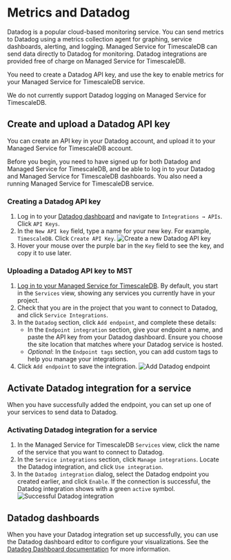 # Metrics and Datadog
Datadog is a popular cloud-based monitoring service. You can send metrics to
Datadog using a metrics collection agent for graphing, service dashboards,
alerting, and logging. Managed Service for TimescaleDB can send data
directly to Datadog for monitoring. Datadog integrations are provided free of
charge on Managed Service for TimescaleDB.

You need to create a Datadog API key, and use the key to enable metrics for your
Managed Service for TimescaleDB service.

<highlight type="note">
We do not currently support Datadog logging on Managed Service for TimescaleDB.
</highlight>

## Create and upload a Datadog API key
You can create an API key in your Datadog account, and upload it to your Managed
Service for TimescaleDB account.

<highlight type="important">
Before you begin, you need to have signed up for both Datadog and Managed
Service for TimescaleDB, and be able to log in to your Datadog and Managed
Service for TimescaleDB dashboards. You also need a running Managed Service for
TimescaleDB service.
</highlight>

<procedure>

### Creating a Datadog API key
1.  Log in to your [Datadog dashboard][datadog-login] and navigate to
    `Integrations → APIs`. Click `API Keys`.
1.  In the `New API key` field, type a name for your new key. For example,
    `TimescaleDB`. Click `Create API Key`.
    <img class="main-content__illustration" src="https://s3.amazonaws.com/assets.timescale.com/docs/images/datadog-createapi.png" alt="Create a new Datadog API key"/>
1.  Hover your mouse over the purple bar in the `Key` field to see the key, and
    copy it to use later.

</procedure>

<procedure>

### Uploading a Datadog API key to MST
1.  [Log in to your Managed Service for TimescaleDB][mst-login]. By default, you start in the
    `Services` view, showing any services you currently have in your project.
1.  Check that you are in the project that you want to connect to Datadog,
    and click `Service Integrations`.
1.  In the `Datadog` section, click `Add endpoint`, and complete these details:
    *   In the `Endpoint integration` section, give your endpoint a name, and
        paste the API key from your Datadog dashboard. Ensure you choose the
        site location that matches where your Datadog service is hosted.
    *   _Optional_: In the `Endpoint tags` section, you can add custom tags
        to help you manage your integrations.
1.  Click `Add endpoint` to save the integration.
    <img class="main-content__illustration" src="https://s3.amazonaws.com/assets.timescale.com/docs/images/add-datadog-integration.png" alt="Add Datadog endpoint"/>

</procedure>

## Activate Datadog integration for a service
When you have successfully added the endpoint, you can set up one of your services to send data to Datadog.

<procedure>

### Activating Datadog integration for a service
1.  In the Managed Service for TimescaleDB `Services` view, click the name of the service that you want to
    connect to Datadog.
1.  In the `Service integrations` section, click `Manage integrations`. Locate
    the Datadog integration, and click `Use integration`.
1.  In the `Datadog integration` dialog, select the Datadog endpoint you created
    earlier, and click `Enable`. If the connection is successful, the Datadog
    integration shows with a green `active` symbol.  
    <img class="main-content__illustration" src="https://s3.amazonaws.com/assets.timescale.com/docs/images/active-datadog-integration.png" alt="Successful Datadog integration"/>

</procedure>

## Datadog dashboards
When you have your Datadog integration set up successfully, you can use the
Datadog dashboard editor to configure your visualizations. See the
[Datadog Dashboard documentation][datadog-dashboard-docs] for more information.


[datadog-login]: https://app.datadoghq.com/
[mst-login]: https://portal.managed.timescale.com
[datadog-dashboard-docs]: https://docs.datadoghq.com/dashboards/
